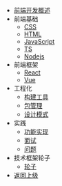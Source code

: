 * [前端开发概述](/CS/前端/README)
* 前端基础
    * [CSS](/CS/前端/CSS)
    * [HTML](/CS/前端/HTML)
    * [JavaScript](/CS/前端/JavaScript)
    * [TS](/CS/前端/TS)
    * [Nodejs](/CS/前端/Nodejs)
* 前端框架
    * [React](/CS/前端/React)
    * [Vue](/CS/前端/Vue)
* 工程化
    * [构建工具](/CS/前端/Build)
    * [包管理](/CS/前端/Package)
    * [设计模式](/CS/前端/设计模式)
* 实践
    * [功能实现](/CS/前端/功能实现)
    * [面试](/CS/前端/面试)
    * [问题](/CS/前端/问题)
* 技术框架轮子
    * [轮子](/CS/前端/轮子)
* [返回上级](/CS/_sidebar)